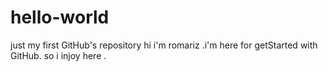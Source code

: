 # hello-world
just my first GitHub's repository
hi i'm romariz .i'm here for getStarted with GitHub.
so i injoy here .
